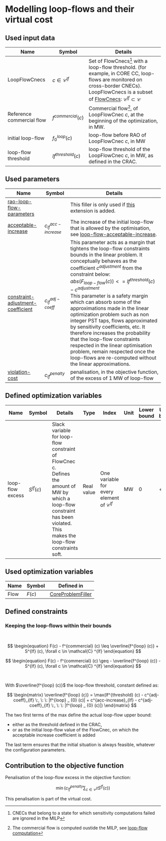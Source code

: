# Modelling loop-flows and their virtual cost

## Used input data

| Name                      | Symbol                    | Details                                                                                                                                                                                                                                          |
|---------------------------|---------------------------|--------------------------------------------------------------------------------------------------------------------------------------------------------------------------------------------------------------------------------------------------|
| LoopFlowCnecs             | $c \in \mathcal{C} ^{lf}$ | Set of FlowCnecs[^1] with a loop-flow threshold. (for example, in CORE CC, loop-flows are monitored on cross-border CNECs). LoopFlowCnecs is a subset of [FlowCnecs](core-problem-filler.md#input-data): $\mathcal{C} ^{lf} \subset \mathcal{C}$ |
| Reference commercial flow | $f^{commercial} (c)$      | Commercial flow[^2], of LoopFlowCnec $c$, at the beginning of the optimization, in MW.                                                                                                                                                           |
| initial loop-flow         | $f^{loop} _ {0} (c)$      | loop-flow before RAO of LoopFlowCnec $c$, in MW                                                                                                                                                                                                  |
| loop-flow threshold       | $lf^{threshold} (c)$      | loop-flow threshold of the LoopFlowCnec $c$, in MW, as defined in the CRAC.                                                                                                                                                                      |

[^1]: CNECs that belong to a state for which sensitivity computations failed are ignored in the MILP  
[^2]: The commercial flow is computed oustide the MILP, see [loop-flow computation](/castor/special-features/loop-flows.md#computation)

## Used parameters

| Name                                                                                             | Symbol                  | Details                                                                                                                                                                                                                                                                                                                                                                                                                                                                                                                                                                                                                                                                                     |
|--------------------------------------------------------------------------------------------------|-------------------------|---------------------------------------------------------------------------------------------------------------------------------------------------------------------------------------------------------------------------------------------------------------------------------------------------------------------------------------------------------------------------------------------------------------------------------------------------------------------------------------------------------------------------------------------------------------------------------------------------------------------------------------------------------------------------------------------|
| [rao-loop-flow-parameters](/parameters/parameters.md#loop-flow-extension)                        |                         | This filler is only used if [this](/parameters/parameters.md#loop-flow-extension) extension is added.                                                                                                                                                                                                                                                                                                                                                                                                                                                                                                                                                                                       |
| [acceptable-increase](/parameters/parameters.md#acceptable-increase)                             | $c^{acc-increase}_{lf}$ | The increase of the initial loop-flow that is allowed by the optimisation, see [loop-flow-acceptable-increase](/parameters/parameters.md#acceptable-increase).                                                                                                                                                                                                                                                                                                                                                                                                                                                                                                                              |
| [constraint-adjustment-coefficient](/parameters/parameters.md#constraint-adjustment-coefficient) | $c^{adj-coeff}_{lf}$    | This parameter acts as a margin that tightens the loop-flow constraints bounds in the linear problem. It conceptually behaves as the coefficient $c^{adjustment}$ from the constraint below: <br> $abs(F_{loop-flow}(c)) <= lf^{threshold} (c) - c^{adjustment}$ <br> This parameter is a safety margin which can absorb some of the approximations  made in the linear optimization problem such as non integer PST taps, flows approximated by sensitivity coefficients, etc. It therefore increases the probability that the loop-flow constraints respected in the linear optimisation problem, remain respected once the loop-flows are re-computed without the linear approximations. |
| [violation-cost](/parameters/parameters.md#violation-cost)                                       | $c^{penalty}_{lf}$      | penalisation, in the objective function, of the excess of 1 MW of loop-flow                                                                                                                                                                                                                                                                                                                                                                                                                                                                                                                                                                                                                 |

## Defined optimization variables

| Name             | Symbol       | Details                                                                                                                                                                                 | Type       | Index                                                  | Unit | Lower bound | Upper bound |
|------------------|--------------|-----------------------------------------------------------------------------------------------------------------------------------------------------------------------------------------|------------|--------------------------------------------------------|------|-------------|-------------|
| loop-flow excess | $S^{lf} (c)$ | Slack variable for loop-flow constraint of FlowCnec c. <br> Defines the amount of MW by which a loop-flow constraint has been violated. <br> This makes the loop-flow constraints soft. | Real value | One variable for every element of  $\mathcal{C} ^{lf}$ | MW   | 0           | $+\infty$   |

## Used optimization variables

| Name | Symbol | Defined in                                                                 |
|------|--------|----------------------------------------------------------------------------|
| Flow | $F(c)$ | [CoreProblemFiller](core-problem-filler.md#defined-optimization-variables) |

## Defined constraints

### Keeping the loop-flows within their bounds

<br>

$$
\begin{equation}
F(c) - f^{commercial} (c) \leq \overline{f^{loop} (c)} + S^{lf} (c), \forall c \in \mathcal{C} ^{lf}
\end{equation}
$$

$$
\begin{equation}
F(c) - f^{commercial} (c) \geq - \overline{f^{loop} (c)} - S^{lf} (c), \forall c \in \mathcal{C} ^{lf}
\end{equation}
$$

<br>

With $\overline{f^{loop} (c)}$ the loop-flow threshold, constant defined as:

$$
\begin{matrix}
\overline{f^{loop} (c)} = \max(lf^{threshold} (c) - c^{adj-coeff}_{lf} \:, \: \: |f^{loop} _ {0} (c)| +
c^{acc-increase}_{lf} - c^{adj-coeff}_{lf} \:, \: \: |f^{loop} _ {0} (c)|)
\end{matrix}
$$

The two first terms of the max define the actual loop-flow upper bound:

- either as the threshold defined in the CRAC,
- or as the initial loop-flow value of the FlowCnec, on which the acceptable increase coefficient is added

The last term ensures that the initial situation is always feasible, whatever the configuration parameters.

## Contribution to the objective function

Penalisation of the loop-flow excess in the objective function:

$$
\begin{equation}
\min (c^{penalty}_{lf} \sum_{c \in \mathcal{C} ^{lf}} S^{lf} (c))
\end{equation}
$$

This penalisation is part of the virtual cost.